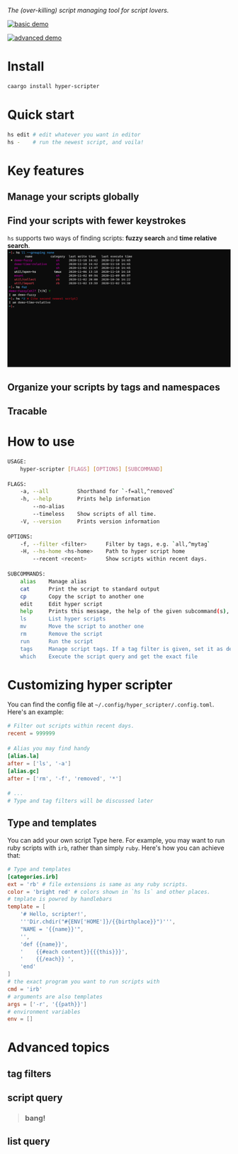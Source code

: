 _The (over-killing) script managing tool for script lovers._

[![basic demo](https://asciinema.org/a/369977.svg)](https://asciinema.org/a/369977)

[![advanced demo](https://asciinema.org/a/370850.svg)](https://asciinema.org/a/370850)

# Install

```sh
caargo install hyper-scripter
```

# Quick start
```bash
hs edit # edit whatever you want in editor
hs -    # run the newest script, and voila!
```

# Key features
## Manage your scripts globally
## Find your scripts with fewer keystrokes
`hs` supports two ways of finding scripts: __fuzzy search__ and __time relative search__.
![search](docs/image/search.png)

## Organize your scripts by tags and namespaces
## Tracable

# How to use
```bash
USAGE:
    hyper-scripter [FLAGS] [OPTIONS] [SUBCOMMAND]

FLAGS:
    -a, --all         Shorthand for `-f=all,^removed`
    -h, --help        Prints help information
        --no-alias
        --timeless    Show scripts of all time.
    -V, --version     Prints version information

OPTIONS:
    -f, --filter <filter>      Filter by tags, e.g. `all,^mytag`
    -H, --hs-home <hs-home>    Path to hyper script home
        --recent <recent>      Show scripts within recent days.

SUBCOMMANDS:
    alias    Manage alias
    cat      Print the script to standard output
    cp       Copy the script to another one
    edit     Edit hyper script
    help     Prints this message, the help of the given subcommand(s), or a script's help message.
    ls       List hyper scripts
    mv       Move the script to another one
    rm       Remove the script
    run      Run the script
    tags     Manage script tags. If a tag filter is given, set it as default, otherwise show tag information.
    which    Execute the script query and get the exact file
```

# Customizing hyper scripter
You can find the config file at `~/.config/hyper_scripter/.config.toml`. Here's an example:
```toml
# Filter out scripts within recent days.
recent = 999999

# Alias you may find handy
[alias.la]
after = ['ls', '-a']
[alias.gc]
after = ['rm', '-f', 'removed', '*']

# ...
# Type and tag filters will be discussed later
```

## Type and templates
You can add your own script Type here. For example, you may want to run ruby scripts with `irb`, rather than simply `ruby`. Here's how you can achieve that:
```toml
# Type and templates
[categories.irb]
ext = 'rb' # file extensions is same as any ruby scripts.
color = 'bright red' # colors shown in `hs ls` and other places.
# tmplate is powred by handlebars
template = [
    '# Hello, scripter!',
    '''Dir.chdir("#{ENV['HOME']}/{{birthplace}}")''',
    "NAME = '{{name}}'",
    '',
    'def {{name}}',
    '    {{#each content}}{{{this}}}',
    '    {{/each}} ',
    'end'
]
# the exact program you want to run scripts with
cmd = 'irb'
# arguments are also templates
args = ['-r', '{{path}}']
# environment variables
env = []
```

# Advanced topics
## tag filters
## script query
> ### bang!
## list query
